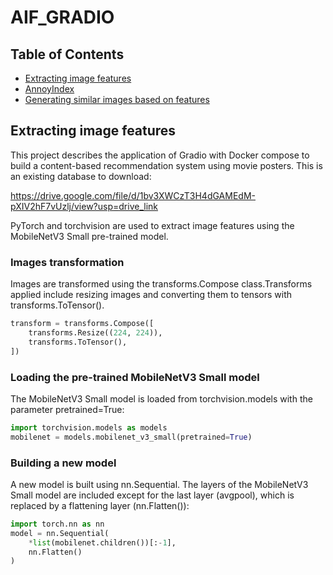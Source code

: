 # AIF_GRADIO


## Table of Contents
- [Extracting image features](#Extracting-image-features)
- [AnnoyIndex](#AnnoyIndex)
- [Generating similar images based on features](#Generating-similar-images-based-on-features)


## Extracting image features
This project describes the application of Gradio with Docker compose to build a content-based recommendation system using movie posters. This is an existing database to download:

https://drive.google.com/file/d/1bv3XWCzT3H4dGAMEdM-pXIV2hF7vUzlj/view?usp=drive_link

PyTorch and torchvision are used to extract image features using the MobileNetV3 Small pre-trained model. 

### Images transformation

Images are transformed using the transforms.Compose class.Transforms applied include resizing images and converting them to tensors with transforms.ToTensor().

```python 
transform = transforms.Compose([
    transforms.Resize((224, 224)),
    transforms.ToTensor(),
])
```
### Loading the pre-trained MobileNetV3 Small model

The MobileNetV3 Small model is loaded from torchvision.models with the parameter pretrained=True:

```python 
import torchvision.models as models
mobilenet = models.mobilenet_v3_small(pretrained=True)
```

### Building a new model

A new model is built using nn.Sequential. The layers of the MobileNetV3 Small model are included except for the last layer (avgpool), which is replaced by a flattening layer (nn.Flatten()):

```python 
import torch.nn as nn
model = nn.Sequential(
    *list(mobilenet.children())[:-1],  
    nn.Flatten() 
)
```




